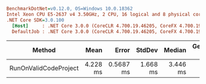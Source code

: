 ``` ini

BenchmarkDotNet=v0.12.0, OS=Windows 10.0.18362
Intel Xeon CPU E5-2637 v4 3.50GHz, 2 CPU, 16 logical and 8 physical cores
.NET Core SDK=3.0.100
  [Host]     : .NET Core 3.0.0 (CoreCLR 4.700.19.46205, CoreFX 4.700.19.46214), X64 RyuJIT
  DefaultJob : .NET Core 3.0.0 (CoreCLR 4.700.19.46205, CoreFX 4.700.19.46214), X64 RyuJIT


```
|                Method |     Mean |     Error |   StdDev |   Median | Gen 0 | Gen 1 | Gen 2 | Allocated |
|---------------------- |---------:|----------:|---------:|---------:|------:|------:|------:|----------:|
| RunOnValidCodeProject | 4.228 ms | 0.5687 ms | 1.668 ms | 3.446 ms |     - |     - |     - |  99.35 KB |
